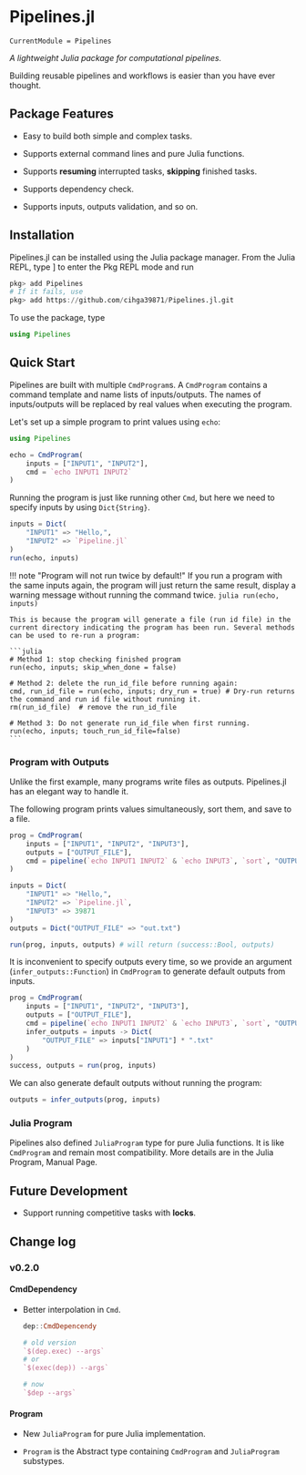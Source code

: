 # Pipelines.jl

```@meta
CurrentModule = Pipelines
```

*A lightweight Julia package for computational pipelines.*

Building reusable pipelines and workflows is easier than you have ever thought.

## Package Features

- Easy to build both simple and complex tasks.

- Supports external command lines and pure Julia functions.

- Supports **resuming** interrupted tasks, **skipping** finished tasks.

- Supports dependency check.

- Supports inputs, outputs validation, and so on.

## Installation

Pipelines.jl can be installed using the Julia package manager. From the Julia REPL, type ] to enter the Pkg REPL mode and run

```julia
pkg> add Pipelines
# If it fails, use
pkg> add https://github.com/cihga39871/Pipelines.jl.git
```

To use the package, type

```julia
using Pipelines
```

## Quick Start

Pipelines are built with multiple `CmdProgram`s. A `CmdProgram` contains a command template and name lists of inputs/outputs. The names of inputs/outputs will be replaced by real values when executing the program.

Let's set up a simple program to print values using `echo`:

```julia
using Pipelines

echo = CmdProgram(
    inputs = ["INPUT1", "INPUT2"],
    cmd = `echo INPUT1 INPUT2`   
)
```

Running the program is just like running other `Cmd`,  but here we need to specify inputs by using `Dict{String}`.

```julia
inputs = Dict(
    "INPUT1" => "Hello,",
    "INPUT2" => `Pipeline.jl`
)
run(echo, inputs)
```

!!! note "Program will not run twice by default!"
    If you run a program with the same inputs again, the program will just return the same result, display a warning message without running the command twice.
    ```julia
    run(echo, inputs)
    ```

    This is because the program will generate a file (run id file) in the current directory indicating the program has been run. Several methods can be used to re-run a program:

    ```julia
    # Method 1: stop checking finished program
    run(echo, inputs; skip_when_done = false)

    # Method 2: delete the run_id_file before running again:
    cmd, run_id_file = run(echo, inputs; dry_run = true) # Dry-run returns the command and run id file without running it.
    rm(run_id_file)  # remove the run_id_file

    # Method 3: Do not generate run_id_file when first running.
    run(echo, inputs; touch_run_id_file=false)
    ```

### Program with Outputs

Unlike the first example, many programs write files as outputs. Pipelines.jl has an elegant way to handle it.

The following program prints values simultaneously, sort them, and save to a file.

```julia
prog = CmdProgram(
    inputs = ["INPUT1", "INPUT2", "INPUT3"],
    outputs = ["OUTPUT_FILE"],
    cmd = pipeline(`echo INPUT1 INPUT2` & `echo INPUT3`, `sort`, "OUTPUT_FILE")
)

inputs = Dict(
    "INPUT1" => "Hello,",
    "INPUT2" => `Pipeline.jl`,
    "INPUT3" => 39871
)
outputs = Dict("OUTPUT_FILE" => "out.txt")

run(prog, inputs, outputs) # will return (success::Bool, outputs)
```

It is inconvenient to specify outputs every time, so we provide an argument (`infer_outputs::Function`) in `CmdProgram` to generate default outputs from inputs.

```julia
prog = CmdProgram(
    inputs = ["INPUT1", "INPUT2", "INPUT3"],
    outputs = ["OUTPUT_FILE"],
    cmd = pipeline(`echo INPUT1 INPUT2` & `echo INPUT3`, `sort`, "OUTPUT_FILE"),
    infer_outputs = inputs -> Dict(
    	"OUTPUT_FILE" => inputs["INPUT1"] * ".txt"
    )
)
success, outputs = run(prog, inputs)
```

We can also generate default outputs without running the program:

```julia
outputs = infer_outputs(prog, inputs)
```

### Julia Program

Pipelines also defined `JuliaProgram` type for pure Julia functions. It is like `CmdProgram` and remain most compatibility. More details are in the Julia Program, Manual Page.

## Future Development

- Support running competitive tasks with **locks**.

## Change log

### v0.2.0

#### CmdDependency

- Better interpolation in `Cmd`.

  ```julia
  dep::CmdDepencendy

  # old version
  `$(dep.exec) --args`
  # or
  `$(exec(dep)) --args`

  # now
  `$dep --args`
  ```

#### Program

- New `JuliaProgram` for pure Julia implementation.

- `Program` is the Abstract type containing `CmdProgram` and `JuliaProgram` substypes.
